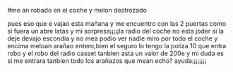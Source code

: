 #me an robado en el coche y melon destrozado

pues eso que e vajao esta mañana y me encuentro con las 2 puertas como si fuera un abre latas y mi sorpresa¡¡¡¡¡la radio del coche no esta joder si la deje devajo escondia y no mea podio ver nadie miro por todo el coche y encima meloan arañao entero,bien el seguro lo tengo la poliza 10 que entra robo y el robo del radio casset tanbien asta un valor de 200e y mi duda es si me entrara tanbien todo los arañazos que mean echo? ayuda¡¡¡¡¡¡¡¡
